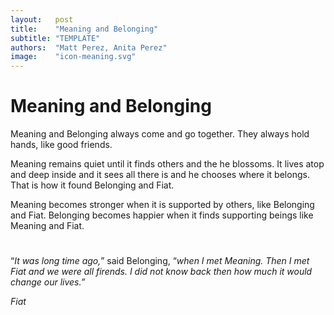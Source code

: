 ```yaml
---
layout:   post
title:    "Meaning and Belonging"
subtitle: "TEMPLATE"
authors:  "Matt Perez, Anita Perez"
image:    "icon-meaning.svg"
---
```


<div style='display:none; '>
 <p>Meaning is the shortest of five beings who live in a house called Foundation. It is also the one that stands higher. It is an introvert.</p>
 <p>Belonging is a friend of Meaning. It is an extrovert. It enjoys others, even when they disagree, becaujse Belonging learns a lot from their disagreements.</p>
</div>

<h1>Meaning and Belonging</h1>
 <p>Meaning and Belonging always come and go together. They always hold hands, like good friends.</p>
 <p>Meaning remains quiet until it finds others and the he blossoms. It lives atop and deep inside and it sees all there is and he chooses where it belongs. That is how it found Belonging and Fiat.</p>
 <p>Meaning becomes stronger when it is supported by others, like Belonging and Fiat. Belonging becomes happier when it finds supporting beings like Meaning and Fiat.</p>

<h1></h1>
 <p>&ldquo;<em>It was long time ago,</em>&rdquo; said Belonging, &ldquo;<em>when I met Meaning. Then I met Fiat and we were all firends. I did not know back then how much it would change our lives.&rdquo;</p>
 <p>Fiat</p>